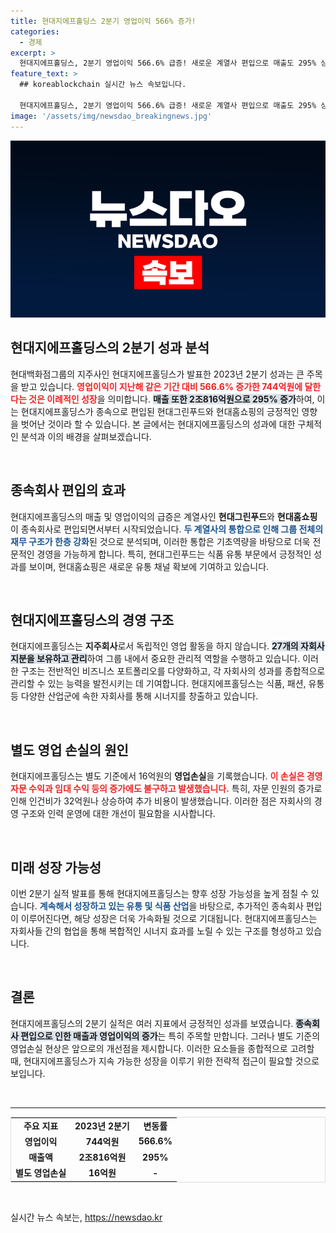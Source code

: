 ```yaml
---
title: 현대지에프홀딩스 2분기 영업이익 566% 증가!
categories:
  - 경제
excerpt: >
  현대지에프홀딩스, 2분기 영업이익 566.6% 급증! 새로운 계열사 편입으로 매출도 295% 상승. 지주회사 전환의 효과가 놀라운 성과로 이어졌다. 현대백화점그룹의 미래가 주목받고 있다.
feature_text: >
  ## koreablockchain 실시간 뉴스 속보입니다.

  현대지에프홀딩스, 2분기 영업이익 566.6% 급증! 새로운 계열사 편입으로 매출도 295% 상승. 지주회사 전환의 효과가 놀라운 성과로 이어졌다. 현대백화점그룹의 미래가 주목받고 있다.
image: '/assets/img/newsdao_breakingnews.jpg'
---
```


<p><img src="/assets/img/newsdao_breakingnews.jpg" alt="koreablockchain 속보" /></p>

<h2 data-ke-size="size26">현대지에프홀딩스의 2분기 성과 분석</h2>

<p data-ke-size="size16">현대백화점그룹의 지주사인 현대지에프홀딩스가 발표한 2023년 2분기 성과는 큰 주목을 받고 있습니다. <b><span style="color: #ee2323;">영업이익이 지난해 같은 기간 대비 566.6% 증가한 744억원에 달한다는 것은 이례적인 성장</span></b>을 의미합니다. <b><span style="background-color: #21538527;">매출 또한 2조816억원으로 295% 증가</span></b>하여, 이는 현대지에프홀딩스가 종속으로 편입된 현대그린푸드와 현대홈쇼핑의 긍정적인 영향을 벗어난 것이라 할 수 있습니다. 본 글에서는 현대지에프홀딩스의 성과에 대한 구체적인 분석과 이의 배경을 살펴보겠습니다.</p>

<p data-ke-size="size16">&nbsp;</p>

<h2 data-ke-size="size26">종속회사 편입의 효과</h2>

<p data-ke-size="size16">현대지에프홀딩스의 매출 및 영업이익의 급증은 계열사인 <b>현대그린푸드</b>와 <b>현대홈쇼핑</b>이 종속회사로 편입되면서부터 시작되었습니다. <b><span style="color: #1a5490;">두 계열사의 통합으로 인해 그룹 전체의 재무 구조가 한층 강화</span></b>된 것으로 분석되며, 이러한 통합은 기초역량을 바탕으로 더욱 전문적인 경영을 가능하게 합니다. 특히, 현대그린푸드는 식품 유통 부문에서 긍정적인 성과를 보이며, 현대홈쇼핑은 새로운 유통 채널 확보에 기여하고 있습니다.</p>

<p data-ke-size="size16">&nbsp;</p>

<h2 data-ke-size="size26">현대지에프홀딩스의 경영 구조</h2>

<p data-ke-size="size16">현대지에프홀딩스는 <b>지주회사</b>로서 독립적인 영업 활동을 하지 않습니다. <b><span style="background-color: #21538527;">27개의 자회사 지분을 보유하고 관리</span></b>하여 그룹 내에서 중요한 관리적 역할을 수행하고 있습니다. 이러한 구조는 전반적인 비즈니스 포트폴리오를 다양화하고, 각 자회사의 성과를 종합적으로 관리할 수 있는 능력을 발전시키는 데 기여합니다. 현대지에프홀딩스는 식품, 패션, 유통 등 다양한 산업군에 속한 자회사를 통해 시너지를 창출하고 있습니다.</p>

<p data-ke-size="size16">&nbsp;</p>

<h2 data-ke-size="size26">별도 영업 손실의 원인</h2>

<p data-ke-size="size16">현대지에프홀딩스는 별도 기준에서 16억원의 <b>영업손실</b>을 기록했습니다. <b><span style="color: #ee2323;">이 손실은 경영 자문 수익과 임대 수익 등의 증가에도 불구하고 발생했습니다.</span></b> 특히, 자문 인원의 증가로 인해 인건비가 32억원나 상승하여 추가 비용이 발생했습니다. 이러한 점은 자회사의 경영 구조와 인력 운영에 대한 개선이 필요함을 시사합니다.</p>

<p data-ke-size="size16">&nbsp;</p>

<h2 data-ke-size="size26">미래 성장 가능성</h2>

<p data-ke-size="size16">이번 2분기 실적 발표를 통해 현대지에프홀딩스는 향후 성장 가능성을 높게 점칠 수 있습니다. <b><span style="color: #1a5490;">계속해서 성장하고 있는 유통 및 식품 산업</span></b>을 바탕으로, 추가적인 종속회사 편입이 이루어진다면, 해당 성장은 더욱 가속화될 것으로 기대됩니다. 현대지에프홀딩스는 자회사들 간의 협업을 통해 복합적인 시너지 효과를 노릴 수 있는 구조를 형성하고 있습니다.</p>

<p data-ke-size="size16">&nbsp;</p>

<h2 data-ke-size="size26">결론</h2>

<p data-ke-size="size16">현대지에프홀딩스의 2분기 실적은 여러 지표에서 긍정적인 성과를 보였습니다. <b><span style="background-color: #21538527;">종속회사 편입으로 인한 매출과 영업이익의 증가</span></b>는 특히 주목할 만합니다. 그러나 별도 기준의 영업손실 현상은 앞으로의 개선점을 제시합니다. 이러한 요소들을 종합적으로 고려할 때, 현대지에프홀딩스가 지속 가능한 성장을 이루기 위한 전략적 접근이 필요할 것으로 보입니다.</p>

<p data-ke-size="size16">&nbsp;</p>

<hr />

<table style="width: 100%; border: 1px solid #ddd;">
<tr>
<td style="text-align: center; height: 17px;"><b>주요 지표</b></td>
<td style="text-align: center; height: 17px;"><b>2023년 2분기</b></td>
<td style="text-align: center; height: 17px;"><b>변동률</b></td>
</tr>
<tr>
<td style="text-align: center; height: 17px;"><b>영업이익</b></td>
<td style="text-align: center; height: 17px;"><b>744억원</b></td>
<td style="text-align: center; height: 17px;"><b>566.6%</b></td>
</tr>
<tr>
<td style="text-align: center; height: 17px;"><b>매출액</b></td>
<td style="text-align: center; height: 17px;"><b>2조816억원</b></td>
<td style="text-align: center; height: 17px;"><b>295%</b></td>
</tr>
<tr>
<td style="text-align: center; height: 17px;"><b>별도 영업손실</b></td>
<td style="text-align: center; height: 17px;"><b>16억원</b></td>
<td style="text-align: center; height: 17px;"><b>-</b></td>
</tr>
</table>

<p data-ke-size="size16">&nbsp;</p>
실시간 뉴스 속보는, <a href="https://newsdao.kr" rel="dofollow">https://newsdao.kr</a>


